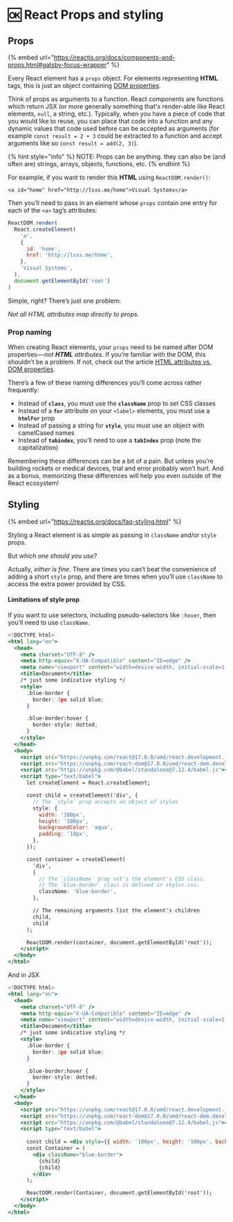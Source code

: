 # 🆗 React Props and styling

## Props

{% embed url="https://reactjs.org/docs/components-and-props.html#gatsby-focus-wrapper" %}

Every React element has a `props` object. For elements representing **HTML** tags, this is just an object containing [DOM properties](https://developer.mozilla.org/en-US/docs/Web/API/Element#Properties).

Think of props as arguments to a function. React components are functions which return JSX (or more generally something that's render-able like React elements, `null`, a string, etc.). Typically, when you have a piece of code that you would like to reuse, you can place that code into a function and any dynamic values that code used before can be accepted as arguments (for example `const result = 2 + 3` could be extracted to a function and accept arguments like so `const result = add(2, 3)`).

{% hint style="info" %}
NOTE: Props can be anything.  they can also be (and often are) strings, arrays, objects, functions, etc.
{% endhint %}

For example, if you want to render this **HTML** using `ReactDOM.render()`:

```
<a id="home" href="http://lsxs.me/home">Visual Systems</a>
```

Then you’ll need to pass in an element whose `props` contain one entry for each of the `<a>` tag’s attributes:

```jsx
ReactDOM.render(
  React.createElement(
    'a',
    {
      id: 'home',
      href: 'http://lsxs.me/home',
    },
    'Visual Systems',
  ),
  document.getElementById('root')
)

```

Simple, right? There’s just one problem:

_Not all HTML attributes map directly to props._

### Prop naming <a href="#prop-naming" id="prop-naming"></a>

When creating React elements, your `props` need to be named after DOM properties — _not **HTML** attributes_. If you’re familiar with the DOM, this shouldn’t be a problem. If not, check out the article [HTML attributes vs. DOM properties](https://frontarm.com/articles/html-vs-dom-attributes/).

There’s a few of these naming differences you’ll come across rather frequently:

* Instead of **`class`**, you must use the **`className`** prop to set CSS classes
* Instead of a **`for`** attribute on your `<label>` elements, you must use a **`htmlFor`** prop
* Instead of passing a string for **`style`**, you must use an object with camelCased names
* Instead of **`tabindex`**, you’ll need to use a **`tabIndex`** prop (note the capitalization)

Remembering these differences can be a bit of a pain. But unless you’re building rockets or medical devices, trial and error probably won’t hurt. And as a bonus, memorizing these differences will help you even outside of the React ecosystem!

## Styling <a href="#styling" id="styling"></a>

{% embed url="https://reactjs.org/docs/faq-styling.html" %}

Styling a React element is as simple as passing in `className` and/or `style` props.

But _which one should you use?_

Actually, _either is fine_. There are times you can’t beat the convenience of adding a short `style` prop, and there are times when you’ll use `className` to access the extra power provided by CSS.

#### **Limitations of style prop**

If you want to use selectors, including pseudo-selectors like `:hover`, then you’ll need to use `className`.

```jsx
<!DOCTYPE html>
<html lang="en">
  <head>
    <meta charset="UTF-8" />
    <meta http-equiv="X-UA-Compatible" content="IE=edge" />
    <meta name="viewport" content="width=device-width, initial-scale=1.0" />
    <title>Document</title>
    /* just some indicative styling */
    <style>
      .blue-border {
        border: 3px solid blue;
      }

      .blue-border:hover {
        border-style: dotted;
      }
    </style>
  </head>
  <body>
    <script src="https://unpkg.com/react@17.0.0/umd/react.development.js"></script>
    <script src="https://unpkg.com/react-dom@17.0.0/umd/react-dom.development.js"></script>
    <script src="https://unpkg.com/@babel/standalone@7.12.4/babel.js"></script>
    <script type="text/babel">
      let createElement = React.createElement;

      const child = createElement('div', {
        // The `style` prop accepts an object of styles
        style: {
          width: '100px',
          height: '100px',
          backgroundColor: 'aqua',
          padding: '10px',
        },
      });

      const container = createElement(
        'div',
        {
          // The `className` prop set's the element's CSS class.
          // The `blue-border` class is defined in styles.css.
          className: 'blue-border',
        },

        // The remaining arguments list the element's children
        child,
        child
      );

      ReactDOM.render(container, document.getElementById('root'));
    </script>
  </body>
</html>
```

And in JSX&#x20;

```jsx
<!DOCTYPE html>
<html lang="en">
  <head>
    <meta charset="UTF-8" />
    <meta http-equiv="X-UA-Compatible" content="IE=edge" />
    <meta name="viewport" content="width=device-width, initial-scale=1.0" />
    <title>Document</title>
    /* just some indicative styling */
    <style>
      .blue-border {
        border: 3px solid blue;
      }

      .blue-border:hover {
        border-style: dotted;
      }
    </style>
  </head>
  <body>
    <script src="https://unpkg.com/react@17.0.0/umd/react.development.js"></script>
    <script src="https://unpkg.com/react-dom@17.0.0/umd/react-dom.development.js"></script>
    <script src="https://unpkg.com/@babel/standalone@7.12.4/babel.js"></script>
    <script type="text/babel">
    
      const child = <div style={{ width: '100px', height: '100px', backgroundColor: 'aqua', padding: '10px' }}></div>;
      const Container = (
        <div className="blue-border">
          {child}
          {child}
        </div>
      );

      ReactDOM.render(Container, document.getElementById('root'));
    </script>
  </body>
</html>
```
